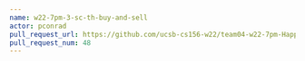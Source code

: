 ```yaml
---
name: w22-7pm-3-sc-th-buy-and-sell
actor: pconrad
pull_request_url: https://github.com/ucsb-cs156-w22/team04-w22-7pm-HappyCows/pull/48
pull_request_num: 48
---
```

